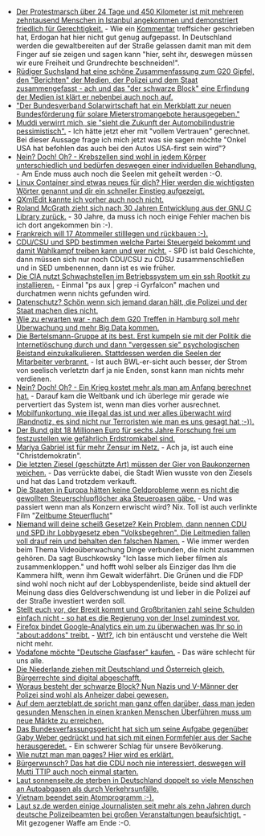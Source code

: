 * [Der Protestmarsch über 24 Tage und 450 Kilometer ist mit mehreren zehntausend Menschen in Istanbul angekommen und demonstriert friedlich für Gerechtigkeit.](https://www.heise.de/tp/features/Istanbul-Millionen-demonstrieren-fuer-Gerechtigkeit-3767738.html) - Wie ein [Kommentar](https://www.heise.de/forum/Telepolis/Kommentare/Istanbul-Millionen-demonstrieren-fuer-Gerechtigkeit/das-kommt-davon-wenn-man-alle-gewaltbereiten-Gruppen-ins-Gefaengnis-sperrt/posting-30676963/show/) treffsicher geschrieben hat, Erdogan hat hier nicht gut genug aufgepasst. In Deutschland werden die gewaltbereiten auf der Straße gelassen damit man mit dem Finger auf sie zeigen und sagen kann "hier, seht ihr, deswegen müssen wir eure Freiheit und Grundrechte beschneiden!".
* [Rüdiger Suchsland hat eine schöne Zusammenfassung zum G20 Gipfel, den "Berichten" der Medien, der Polizei und dem Staat zusammengefasst - ach und das "der schwarze Block" eine Erfindung der Medien ist klärt er nebenbei auch noch auf.](https://www.heise.de/tp/features/Ins-Auge-des-Betrachters-3767731.html)
* ["Der Bundesverband Solarwirtschaft hat ein Merkblatt zur neuen Bundesförderung für solare Mieterstromangebote herausgegeben."](http://www.sonnenseite.com/de/energie/merkblatt-zur-neuen-mieterstrom-foerderung-veroeffentlicht.html)
* [Muddi verwirrt mich, sie "sieht die Zukunft der Automobilindustrie pessimistisch".](https://www.golem.de/news/deutschland-merkel-sieht-zukunft-der-autoindustrie-pessimistisch-1707-128813.html) - Ich hätte jetzt eher mit "vollem Vertrauen" gerechnet. Bei dieser Aussage frage ich mich jetzt was sie sagen möchte "Onkel USA hat befohlen das auch bei den Autos USA-first sein wird"?
* [Nein? Doch! Oh? - Krebszellen sind wohl in jedem Körper unterschiedlich und bedürfen deswegen einer individuellen Behandlung.]( TestActiveDeletionLimitBatchjobFactory_172.16.26.128-30678_product) - Am Ende muss auch noch die Seelen mit geheilt werden :-O.
* [Linux Container sind etwas neues für dich? Hier werden die wichtigsten Wörter genannt und dir ein schneller Einstieg aufgezeigt.](https://opensource.com/article/17/7/how-linux-containers-evolved)
* [QXmlEdit kannte ich vorher auch noch nicht.](https://opensource.com/article/17/7/7-ways-handle-xml-qxmledit)
* [Roland McGrath zieht sich nach 30 Jahren Entwicklung aus der GNU C Library zurück.](https://www.heise.de/developer/meldung/GNU-C-Library-Roland-McGrath-zieht-sich-zurueck-3767790.html) - 30 Jahre, da muss ich noch einige Fehler machen bis ich dort angekommen bin :-).
* [Frankreich will 17 Atommeiler stilllegen und rückbauen :-).](https://www.heise.de/newsticker/meldung/Frankreich-koennte-bis-zu-17-Atomreaktoren-abschalten-3767988.html)
* [CDU/CSU und SPD bestimmen welche Partei Steuergeld bekommt und damit Wahlkampf treiben kann und wer nicht.](https://www.heise.de/tp/features/Verfassungsfeindlichen-Parteien-soll-Steuergeld-verwehrt-bleiben-3767861.html) - SPD ist bald Geschichte, dann müssen sich nur noch CDU/CSU zu CDSU zusammenschließen und in SED umbenennen, dann ist es wie früher.
* [Die CIA nutzt Schwachstellen im Betriebssystem um ein ssh Rootkit zu installieren.](https://www.pro-linux.de/news/1/24924/cia-programme-zum-stehlen-von-anmeldedaten-auch-f%C3%BCr-linux.html) - Einmal "ps aux | grep -i Gyrfalcon" machen und durchatmen wenn nichts gefunden wird.
* [Datenschutz? Schön wenn sich jemand daran hält, die Polizei und der Staat machen dies nicht.](https://www.golem.de/news/g20-hinweisportal-der-polizei-hamburg-hat-rechtliche-probleme-1707-128829.html)
* [Wie zu erwarten war - nach dem G20 Treffen in Hamburg soll mehr Überwachung und mehr Big Data kommen.](https://www.heise.de/newsticker/meldung/G20-Krawalle-Koalitionspolitiker-wollen-umfassende-europaeische-Extremistendatei-3768285.html)
* [Die Bertelsmann-Gruppe at its best. Erst kumpeln sie mit der Politik die Internetlöschung durch und dann "vergessen sie" psychologischen Beistand einzukalkulieren. Stattdessen werden die Seelen der Mitarbeiter verbrannt.](https://www.heise.de/newsticker/meldung/Alltag-im-Facebook-Loeschteam-Nach-der-ersten-Enthauptung-geheult-3768497.html) - Ist auch BWL-er-sicht auch besser, der Strom von seelisch verletztn darf ja nie Enden, sonst kann man nichts mehr verdienen.
* [Nein? Doch! Oh? - Ein Krieg kostet mehr als man am Anfang berechnet hat.](https://www.heise.de/tp/features/Weltbank-berechnet-die-Kosten-des-Syrien-Kriegs-3768489.html) - Darauf kam die Weltbank und ich überlege mir gerade wie pervertiert das System ist, wenn man dies vorher ausrechnet.
* [Mobilfunkortung, wie illegal das ist und wer alles überwacht wird (Randnotiz, es sind nicht nur Terroristen wie man es uns gesagt hat ;-)).](https://www.golem.de/news/handyortung-wir-ahnungslosen-insassen-der-funkzelle-1707-128837.html)
* [Der Bund gibt 18 Millionen Euro für sechs Jahre Forschung frei um festzustellen wie gefährlich Erdstromkabel sind.](https://www.heise.de/newsticker/meldung/Bund-laesst-moegliche-Gesundheitsrisiken-von-Stromleitungen-erforschen-3768739.html)
* [Mariya Gabriel ist für mehr Zensur im Netz.](https://www.heise.de/newsticker/meldung/Neue-EU-Digitalkommissarin-Oettinger-Nachfolgerin-Gabriel-ist-im-Amt-3769152.html) - Ach ja, ist auch eine "Christdemokratin".
* [Die letzten Ziesel (geschützte Art) müssen der Gier von Baukonzernen weichen.](https://netzfrauen.org/2017/07/11/ziesel/) - Das verrückte dabei, die Stadt Wien wusste von den Ziesels und hat das Land trotzdem verkauft.
* [Die Staaten in Europa hätten keine Geldprobleme wenn es nicht die gewollten Steuerschlupflöcher aka Steueroasen gäbe.](https://netzfrauen.org/2017/07/11/steuerflucht/) - Und was passiert wenn man als Konzern erwischt wird? Nix. Toll ist auch verlinkte Film "[Zeitbume Steuerflucht](http://www.arte.tv/guide/de/047158-000/zeitbombe-steuerflucht)"
* [Niemand will deine scheiß Gesetze? Kein Problem, dann nennen CDU und SPD ihr Lobbygesetz eben "Volksbegehren". Die Leitmedien fallen voll drauf rein und behalten den falschen Namen.](https://www.heise.de/newsticker/meldung/Volksbegehren-Bis-zu-2500-Kameras-an-gefaehrlichen-Orten-in-Berlin-3769501.html) - Wie immer werden beim Thema Videoüberwachung Dinge verbunden, die nicht zusammen gehören. Da sagt Buschkowsky "Ich lasse mich lieber filmen als zusammenkloppen." und hofft wohl selber als Einziger das Ihm die Kammera hilft, wenn ihm Gewalt widerfährt. Die Grünen und die FDP sind wohl noch nicht auf der Lobbyspendenliste, beide sind aktuell der Meinung dass dies Geldverschwendung ist und lieber in die Polizei auf der Straße investiert werden soll.
* [Stellt euch vor, der Brexit kommt und Großbritanien zahl seine Schulden einfach nicht - so hat es die Regierung von der Insel zumindest vor.](https://blog.fefe.de/?ts=a79b84c8)
* [Firefox bindet Google-Analytics ein um zu überwachen was Ihr so in "about:addons" treibt.](https://twitter.com/NicolasPetton/status/884694176515936256) - [Wtf?](https://tuxproject.de/blog/2017/02/chromefox-ende/), ich bin entäuscht und verstehe die Welt nicht mehr.
* [Vodafone möchte "Deutsche Glasfaser" kaufen.](https://www.golem.de/news/festnetz-vodafone-will-offenbar-deutsche-glasfaser-kaufen-1707-128887.html) - Das wäre schlecht für uns alle.
* [Die Niederlande ziehen mit Deutschland und Österreich gleich, Bürgerrechte sind digital abgeschafft.](https://www.heise.de/newsticker/meldung/Niederlande-verabschieden-umstrittenes-Abhoergesetz-3770403.html)
* [Woraus besteht der schwarze Block? Nun Nazis und V-Männer der Polizei sind wohl als Anheizer dabei gewesen.](https://www.heise.de/tp/news/Und-wer-war-noch-so-im-Schwarzen-Block-in-Hamburg-3770308.html)
* [Auf dem aerzteblatt.de spricht man ganz offen darüber, dass man jeden gesunden Menschen in einen kranken Menschen Überführen muss um neue Märkte zu erreichen.](http://npr.news.eulu.info/2017/07/12/der-arzt-als-trojanisches-pferd-verschwoerungstheorie-nein-hier-der-beweis/)
* [Das Bundesverfassungsgericht hat sich um seine Aufgabe gegenüber Gaby Weber gedrückt und hat sich mit einen Formfehler aus der Sache herausgeredet.](https://blog.fefe.de/?ts=a798c2cd) - Ein schwerer Schlag für unsere Bevölkerung.
* [Wie nutzt man man pages? Hier wird es erklärt.](https://opensource.com/article/17/7/using-man-pages)
* [Bürgerwunsch? Das hat die CDU noch nie interessiert, deswegen will Mutti TTIP auch noch einmal starten.](https://www.heise.de/newsticker/meldung/Merkel-will-TTIP-Neustart-Plaedoyer-fuer-Freihandel-3769625.html)
* [Laut sonnenseite.de sterben in Deutschland doppelt so viele Menschen an Autoabgasen als durch Verkehrsunfälle.](http://www.sonnenseite.com/de/umwelt/unter-terrorismusverdacht.html)
* [Vietnam beendet sein Atomprogramm :-).](http://www.sonnenseite.com/de/politik/vietnam-beendet-sein-atomprogramm.html)
* [Laut sz.de werden einige Journalisten seit mehr als zehn Jahren durch deutsche Polizeibeamten bei großen Veranstaltungen beaufsichtigt.](https://blog.fefe.de/?ts=a79851c4) - Mit gezogener Waffe am Ende :-O.

